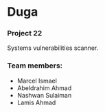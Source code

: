 # Duga
### Project 22
Systems vulnerabilities scanner.
### Team members:
* Marcel Ismael
* Abeldrahim Ahmad
* Nashwan Sulaiman
* Lamis Ahmad
